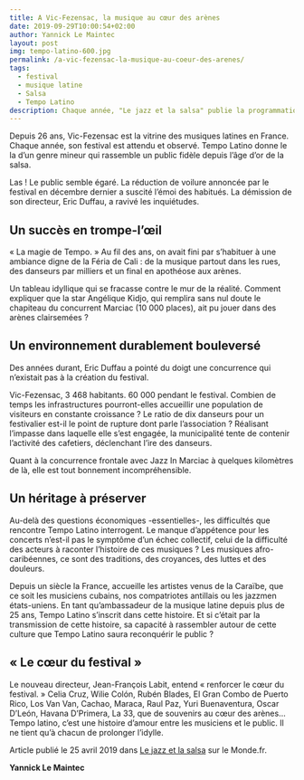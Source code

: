 ```yaml
---
title: A Vic-Fezensac, la musique au cœur des arènes
date: 2019-09-29T10:00:54+02:00
author: Yannick Le Maintec
layout: post
img: tempo-latino-600.jpg  
permalink: /a-vic-fezensac-la-musique-au-coeur-des-arenes/
tags:
  - festival
  - musique latine
  - Salsa
  - Tempo Latino
description: Chaque année, "Le jazz et la salsa" publie la programmation du festival Tempo Latino. Au moment où l&#8217;organisation s&#8217;interrogeait sur son avenir, j&#8217;accompagnais ma présentation d&#8217;un éditorial qui a connu un certain succès.
---
```


Depuis 26&nbsp;ans, Vic-Fezensac est la vitrine des musiques latines en France. Chaque année, son festival est attendu et observé. Tempo Latino donne le la d’un genre mineur qui rassemble un public fidèle depuis l’âge d’or de la salsa.

Las&nbsp;! Le public semble égaré. La réduction de voilure annoncée par le festival en décembre dernier a suscité l’émoi des habitués. La démission de son directeur, Eric Duffau, a ravivé les inquiétudes.

## Un succès en trompe-l’œil

«&nbsp;La magie de Tempo.&nbsp;» Au fil des ans, on avait fini par s’habituer à une ambiance digne de la Féria de Cali&nbsp;: de la musique partout dans les rues, des danseurs par milliers et un final en apothéose aux arènes.

Un tableau idyllique qui se fracasse contre le mur de la réalité. Comment expliquer que la star Angélique Kidjo, qui remplira sans nul doute le chapiteau du concurrent Marciac (10&nbsp;000 places), ait pu jouer dans des arènes clairsemées&nbsp;?

## Un environnement durablement bouleversé

Des années durant, Eric Duffau a pointé du doigt une concurrence qui n’existait pas à la création du festival.

Vic-Fezensac, 3 468 habitants. 60&nbsp;000 pendant le festival. Combien de temps les infrastructures pourront-elles accueillir une population de visiteurs en constante croissance&nbsp;? Le ratio de dix danseurs pour un festivalier est-il le point de rupture dont parle l’association&nbsp;? Réalisant l’impasse dans laquelle elle s’est engagée, la municipalité tente de contenir l’activité des cafetiers, déclenchant l’ire des danseurs.

Quant à la concurrence frontale avec Jazz In Marciac à quelques kilomètres de là, elle est tout bonnement incompréhensible.

## Un héritage à préserver

Au-delà des questions économiques -essentielles-, les difficultés que rencontre Tempo Latino interrogent. Le manque d’appétence pour les concerts n’est-il pas le symptôme d’un échec collectif, celui de la difficulté des acteurs à raconter l’histoire de ces musiques&nbsp;? Les musiques afro-caribéennes, ce sont des traditions, des croyances, des luttes et des douleurs.

Depuis un siècle la France, accueille les artistes venus de la Caraïbe, que ce soit les musiciens cubains, nos compatriotes antillais ou les jazzmen états-uniens. En tant qu’ambassadeur de la musique latine depuis plus de 25 ans, Tempo Latino s’inscrit dans cette histoire. Et si c’était par la transmission de cette histoire, sa capacité à rassembler autour de cette culture que Tempo Latino saura reconquérir le public&nbsp;?

## « Le cœur du festival »

Le nouveau directeur, Jean-François Labit, entend «&nbsp;renforcer le cœur du festival.&nbsp;» Celia Cruz, Wilie Colón, Rubén Blades, El Gran Combo de Puerto Rico, Los Van Van, Cachao, Maraca, Raul Paz, Yuri Buenaventura, Oscar D’León, Havana D’Primera, La 33, que de souvenirs au cœur des arènes… Tempo latino, c’est une histoire d’amour entre les musiciens et le public. Il ne tient qu’à chacun de prolonger l’idylle.

Article publié le 25 avril 2019 dans [Le jazz et la salsa](https://www.lemonde.fr/le-jazz-et-la-salsa/article/2019/05/25/tempo-latino-tente-de-rebondir-avec-une-programmation-ambitieuse_5467097_5324427.html) sur le Monde.fr.

**Yannick Le Maintec**
